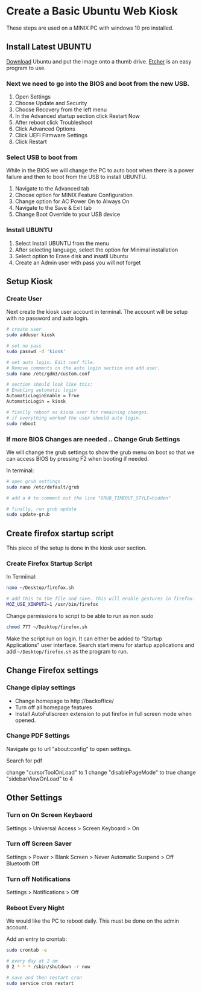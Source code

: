 # Create a Basic Ubuntu Web Kiosk

These steps are used on a MINIX PC with windows 10 pro installed.

## Install Latest UBUNTU

[Download](https://www.ubuntu.com/download/desktop) Ubuntu and put the image onto a thumb drive. [Etcher](https://www.balena.io/etcher/) is an easy program to use.

### Next we need to go into the BIOS and boot from the new USB. 

1. Open Settings
2. Choose Update and Security
3. Choose Recovery from the left menu
4. In the Advanced startup section click Restart Now
5. After reboot click Troubleshoot
6. Click Advanced Options
7. Click UEFI Firmware Settings
8. Click Restart

### Select USB to boot from

While in the BIOS we will change the PC to auto boot when there is a power failure and then to boot from the USB to install UBUNTU.

1. Navigate to the Advanced tab
2. Choose option for MINIX Feature Configuration
3. Change option for AC Power On to Always On
4. Navigate to the Save & Exit tab
5. Change Boot Override to your USB device

### Install UBUNTU

1. Select Install UBUNTU from the menu
2. After selecting language, select the option for Minimal installation
3. Select option to Erase disk and insatll Ubuntu
4. Create an Admin user with pass you will not forget


## Setup Kiosk

### Create User

Next create the kiosk user account in terminal. The account will be setup with no password and auto login.

```sh
# create user
sudo adduser kiosk

# set no pass
sudo passwd -d 'kiosk'

# set auto login. Edit conf file. 
# Remove comments on the auto login section and add user. 
sudo nano /etc/gdm3/custom.conf

# section should look like this:
# Enabling automatic login
AutomaticLoginEnable = True
AutomaticLogin = kiosk

# fianlly reboot as kiosk user for remaining changes. 
# if everything worked the user should auto login.
sudo reboot
```

### If more BIOS Changes are needed .. Change Grub Settings

We will change the grub settings to show the grub menu on boot so that we can access BIOS by pressing F2 when booting if needed.

In terminal:

```sh
# open grub settings
sudo nano /etc/default/grub

# add a # to comment out the line "GRUB_TIMEOUT_STYLE=hidden"

# finally, run grub update
sudo update-grub
```

## Create firefox startup script

This piece of the setup is done in the kiosk user section.

### Create Firefox Startup Script

In Termiinal:

```sh
nano ~/Desktop/firefox.sh

# add this to the file and save. This will enable gestures in firefox.
MOZ_USE_XINPUT2=1 /usr/bin/firefox
```

Change permissions to script to be able to run as non sudo

```sh
chmod 777 ~/Desktop/firefox.sh
```

Make the script run on login. It can either be added to "Startup Applications" user interface.
Search start menu for startup applications and add ```~/Desktop/firefox.sh``` as the program to run.

## Change Firefox settings

### Change diplay settings
* Change homepage to http://backoffice/
* Turn off all homepage features
* Install AutoFullscreen extension to put firefox in full screen mode when opened.

### Change PDF Settings

Navigate go to url "about:config" to open settings.

Search for pdf

change "cursorToolOnLoad" to 1
change "disablePageMode" to true
change "sidebarViewOnLoad" to 4

## Other Settings

### Turn on On Screen Keybaord
Settings > Universal Access > Screen Keyboard > On

### Turn off Screen Saver
Settings > Power > Blank Screen > Never
Automatic Suspend > Off
Bluetooth Off

### Turn off Notifications
Settings > Notifications > Off

### Reboot Every Night
We would like the PC to reboot daily. This must be done on the admin account.

Add an entry to crontab:

```sh
sudo crontab -e

# every day at 2 am
0 2 * * * /sbin/shutdown -r now 

# save and then restart cron
sudo service cron restart
```
